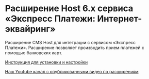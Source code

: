 ﻿# Расширение Host 6.x сервиса «Экспресс Платежи: Интернет-эквайринг»
 Расширение CMS Host для интеграции с сервисом «Экспресс Платежи». Расширение позволяет производить прием платежей с помощью банковских карт.
 
 <a href="https://express-pay.by/extensions/host-6-x/acquiring">Инструкция для установки и настройки</a>
 
 <a href="https://www.youtube.com/c/express-pay-by">Наш Youtube канал с опубликованными видео по расширениям</a>

